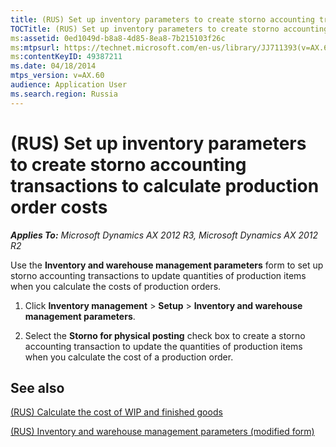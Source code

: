 ```yaml
---
title: (RUS) Set up inventory parameters to create storno accounting transactions to calculate production order costs
TOCTitle: (RUS) Set up inventory parameters to create storno accounting transactions to calculate production order costs
ms:assetid: 0ed1049d-b8a8-4d85-8ea8-7b215103f26c
ms:mtpsurl: https://technet.microsoft.com/en-us/library/JJ711393(v=AX.60)
ms:contentKeyID: 49387211
ms.date: 04/18/2014
mtps_version: v=AX.60
audience: Application User
ms.search.region: Russia
---
```


# (RUS) Set up inventory parameters to create storno accounting transactions to calculate production order costs 


_**Applies To:** Microsoft Dynamics AX 2012 R3, Microsoft Dynamics AX 2012 R2_

Use the **Inventory and warehouse management parameters** form to set up storno accounting transactions to update quantities of production items when you calculate the costs of production orders.

1.  Click **Inventory management** \> **Setup** \> **Inventory and warehouse management parameters**.

2.  Select the **Storno for physical posting** check box to create a storno accounting transaction to update the quantities of production items when you calculate the cost of a production order.

## See also

[(RUS) Calculate the cost of WIP and finished goods](rus-calculate-the-cost-of-wip-and-finished-goods.md)

[(RUS) Inventory and warehouse management parameters (modified form)](https://technet.microsoft.com/en-us/library/jj733200\(v=ax.60\))

  


